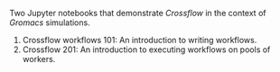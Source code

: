 Two Jupyter notebooks that demonstrate *Crossflow* in the context of *Gromacs* simulations.

1. Crossflow workflows 101: An introduction to writing workflows.
2. Crossflow 201: An introduction to executing workflows on pools of workers.
